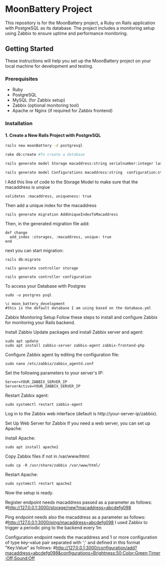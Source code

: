 # MoonBattery Project

This repository is for the MoonBattery project, a Ruby on Rails application with PostgreSQL as its database. The project includes a monitoring setup using Zabbix to ensure uptime and performance monitoring.

## Getting Started

These instructions will help you set up the MoonBattery project on your local machine for development and testing.

### Prerequisites

- Ruby
- PostgreSQL
- MySQL (for Zabbix setup)
- Zabbix (optional monitoring tool)
- Apache or Nginx (if required for Zabbix frontend)

### Installation

#### 1. Create a New Rails Project with PostgreSQL

```bash
rails new moonBattery -d postgresql

rake db:create #To create a database

rails generate model Storage macaddress:string serialnumber:integer lastcontact:string #generate Storage Model

rails generate model Configurations macaddress:string  configuration:string value:string #generate Storage Model

```
I Add this line of code to the Storage Model to make sure that the macaddress is unqiue
```
validates :macaddress, uniqueness: true
```
Then add a unique index for the macaddress
```
rails generate migration AddUniqueIndexToMacaddress
```
Then, in the generated migration file add:
```
def change
  add_index :storages, :macaddress, unique: true
end
```
next you can start migration:
```
rails db:migrate

rails generate controller storage

rails generate controller configuration

```

To access your Database with Postgres 
```
sudo -u postgres psql

\c moon_battery_development
#this is the default database I am using based on the database.yml

```
Zabbix Monitoring Setup
Follow these steps to install and configure Zabbix for monitoring your Rails backend.

Install Zabbix
Update packages and install Zabbix server and agent:

```
sudo apt update
sudo apt install zabbix-server zabbix-agent zabbix-frontend-php
```
Configure Zabbix agent by editing the configuration file:

```
sudo nano /etc/zabbix/zabbix_agentd.conf
```
Set the following parameters to your server's IP:

```
Server=YOUR_ZABBIX_SERVER_IP
ServerActive=YOUR_ZABBIX_SERVER_IP
```
Restart Zabbix agent:

```
sudo systemctl restart zabbix-agent
```
Log in to the Zabbix web interface (default is http://your-server-ip/zabbix).

Set Up Web Server for Zabbix
If you need a web server, you can set up Apache:

Install Apache:

```
sudo apt install apache2
```
Copy Zabbix files if not in /var/www/html:

```
sudo cp -R /usr/share/zabbix /var/www/html/
```
Restart Apache:

```
sudo systemctl restart apache2
```

Now the setup is ready.

Register endpoint needs macaddress passed as a parameter as follows:
#http://127.0.0.1:3000/storage/new?macaddress=abcdefg098

Ping endpoint needs also the macaddress as a parameter as follows:
#http://127.0.0.1:3000/ping/macaddress=abcdefg098
I used Zabbix to trigger a periodic ping to the backend every 1m

Configuration endpoint needs the macaddress and 1 or more configuration of type key-value pair separated with ';' and defined in this format "Key:Value" as follows:
#http://127.0.0.1:3000/configuration/add?macaddress=abcdefg098&configurations=Brightness:50;Color:Green;Timer:Off;Sound:Off



